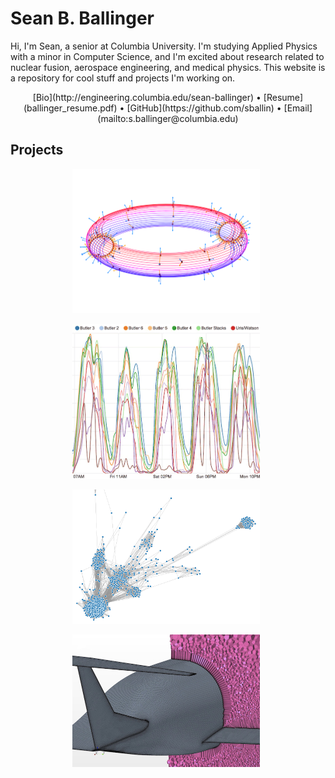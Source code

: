 # Sean B. Ballinger

Hi, I'm Sean, a senior at Columbia University. I'm studying Applied Physics with a minor in Computer Science, and I'm excited about research related to nuclear fusion, aerospace engineering, and medical physics. This website is a repository for cool stuff and projects I'm working on.

<center>[Bio](http://engineering.columbia.edu/sean-ballinger) &#8226; [Resume](ballinger_resume.pdf) &#8226; [GitHub](https://github.com/sballin) &#8226; [Email](mailto:s.ballinger@columbia.edu)</center>

## Projects

<center>
<a href="physics/plasma-filaments"><img src="thumb_3d.png" style="display: inline-block; width: 300px; margin-right: 1%; margin-bottom: 1em;"></a>
<a href="http://www.columbia.edu/~sbb2151/rho_t/"><img src="thumb_finals.png" style="display: inline-block; width: 300px; margin-right: 1%; margin-bottom: 1em;"></a>
<a href="code/friend-graph"><img src="thumb_connections.png" style="display: inline-block; width: 300px; margin-right: 1%; margin-bottom: 1em;"></a>
<!-- <a href="code/mandelbrot"><img src="http://sball.in/thumb_cbrot.png" style="display: inline-block; height: 175px; margin-right: 1%; margin-bottom: 1em;"></a> -->
<a href="physics/papers"><img src="thumb_star.jpg" style="display: inline-block; width: 300px; margin-right: 1%; margin-bottom: 1em;"></a>
</center>
<p style="clear: both;">

